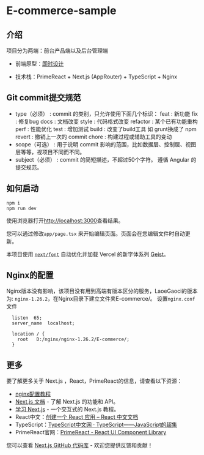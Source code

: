 # E-commerce-sample

## 介绍

项目分为两端：前台产品端以及后台管理端

- 前端原型：[即时设计](https://js.design/f/Yn1hry?p=Op-YPiTbAH&mode=design)

- 技术栈：PrimeReact + Next.js (AppRouter) + TypeScript + Nginx

## Git commit提交规范
- type（必须） : commit 的类别，只允许使用下面几个标识：
  feat : 新功能
  fix : 修复bug
  docs : 文档改变
  style : 代码格式改变
  refactor : 某个已有功能重构
  perf : 性能优化
  test : 增加测试
  build : 改变了build工具 如 grunt换成了 npm
  revert : 撤销上一次的 commit
  chore : 构建过程或辅助工具的变动
- scope（可选） : 用于说明 commit 影响的范围，比如数据层、控制层、视图层等等，视项目不同而不同。
- subject（必须） : commit 的简短描述，不超过50个字符。
遵循 Angular 的提交规范。

## 如何启动
```shell
npm i
npm run dev
```

使用浏览器打开[http://localhost:3000](http://localhost:3000)查看结果。

您可以通过修改`app/page.tsx` 来开始编辑页面。页面会在您编辑文件时自动更新。

本项目使用 [`next/font`](https://nextjs.org/docs/app/building-your-application/optimizing/fonts) 自动优化并加载 Vercel 的新字体系列 [Geist](https://vercel.com/font)。

## Nginx的配置
Nginx版本没有影响，该项目没有用到高端有版本区分的服务，LaoeGaoci的版本为: `nginx-1.26.2`，在Nginx目录下建立文件夹E-commerce/。
设置`nginx.conf`文件
```
  listen  65;
  server_name  localhost;
```
```
  location / {
    root   D:/nginx/nginx-1.26.2/E-commerce/;  
  }
```

## 更多
要了解更多关于 Next.js ，React，PrimeReact的信息，请查看以下资源：

- [nginx配置教程](https://www.cnblogs.com/hanease/p/15890509.html)
- [Next.js 文档](https://nextjs.org/docs) - 了解 Next.js 的功能和 API。
- [学习 Next.js](https://nextjs.org/learn) - 一个交互式的 Next.js 教程。
- React中文：[创建一个 React 应用 – React 中文文档](https://zh-hans.react.dev/learn/creating-a-react-app)
- TypeScript：[TypeScript中文网 · TypeScript——JavaScript的超集](https://www.tslang.cn/)
- PrimeReact官网：[PrimeReact - React UI Component Library](https://primereact.org/templates/)

您可以查看 [Next.js GitHub 代码库](https://github.com/vercel/next.js) - 欢迎您提供反馈和贡献！
